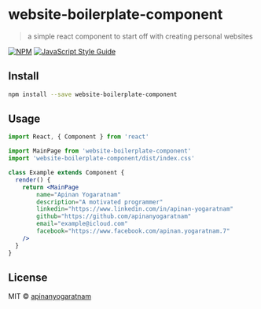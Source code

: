 # website-boilerplate-component

> a simple react component to start off with creating personal websites

[![NPM](https://img.shields.io/npm/v/website-boilerplate-component.svg)](https://www.npmjs.com/package/website-boilerplate-component) [![JavaScript Style Guide](https://img.shields.io/badge/code_style-standard-brightgreen.svg)](https://standardjs.com)

## Install

```bash
npm install --save website-boilerplate-component
```

## Usage

```jsx
import React, { Component } from 'react'

import MainPage from 'website-boilerplate-component'
import 'website-boilerplate-component/dist/index.css'

class Example extends Component {
  render() {
    return <MainPage
        name="Apinan Yogaratnam" 
        description="A motivated programmer"
        linkedin="https://www.linkedin.com/in/apinan-yogaratnam"
        github="https://github.com/apinanyogaratnam"
        email="example@icloud.com"
        facebook="https://www.facebook.com/apinan.yogaratnam.7" 
    />
  }
}
```

## License

MIT © [apinanyogaratnam](https://github.com/apinanyogaratnam)
